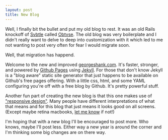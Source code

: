 ```yaml
---
layout: post
title: New Blog
---
```

Well, I finally bit the bullet and put my old blog to rest. It was an old Rails knockoff of [Svbtle](http://svbtle.com) called [Obtvse](https://github.com/NateW/obtvse). The old blog was very boilerplate and I didn't really want to delve to deep into customization with it which led to me not wanting to post very often for fear I would migrate soon.

Well, that migration has happend.

Welcome to the new and improved [georgeshank.com](http://georgeshank.com). It's faster, stronger, and powered by [Github Pages](http://pages.github.com/) using [Jekyll](http://jekyllrb.com/). For those that don't know Jekyll is a "blog aware" static site generator that just happens to be available on Github's free pages offering. With a little css, html, and some YAML configuring you're off with a free blog by Github. It's pretty powerful stuff.

Another fun part of creating the new blog is that this one makes use of ["responsive design"](http://johnpolacek.github.com/scrolldeck.js/decks/responsive/). Many people have different interpretations of what that means and for this blog that just means it looks good on all screens. (Except maybe retina macbooks, [let me know](http://twitter.com/taterbase) if not!)

I'm hoping that with a new blog I'll be encouraged to post more. Who knows, maybe I'll post less. Either way a new year is around the corner and I'm thinking some big changes are on there way.

